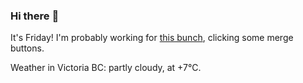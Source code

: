 ### Hi there :wave:

It's Friday! I'm probably working for [this bunch](https://github.com/kohofinancial), clicking some merge buttons.

Weather in Victoria BC: partly cloudy, at +7°C.

